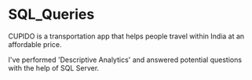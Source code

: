 # SQL_Queries
CUPIDO is a transportation app that helps people travel within India at an affordable price.

I've performed 'Descriptive Analytics' and answered potential questions with the help of SQL Server.
